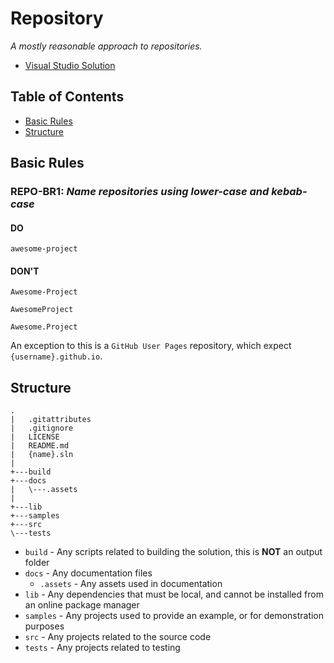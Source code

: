 # Repository

_A mostly reasonable approach to repositories._

- [Visual Studio Solution](./visual-studio-solution)

## Table of Contents

- [Basic Rules](#basic-rules)
- [Structure](#structure)

## Basic Rules

### REPO-BR1: _Name repositories using lower-case and kebab-case_

#### DO

```
awesome-project
```

#### DON'T

```
Awesome-Project
```

```
AwesomeProject
```

```
Awesome.Project
```

An exception to this is a `GitHub User Pages` repository, which expect `{username}.github.io`.

## Structure

```
.
|   .gitattributes
|   .gitignore
|   LICENSE
|   README.md
|   {name}.sln
|
+---build
+---docs
|   \---.assets
|
+---lib
+---samples
+---src
\---tests
```

- `build` - Any scripts related to building the solution, this is **NOT** an output folder
- `docs` - Any documentation files
  - `.assets` - Any assets used in documentation
- `lib` - Any dependencies that must be local, and cannot be installed from an online package manager
- `samples` - Any projects used to provide an example, or for demonstration purposes
- `src` - Any projects related to the source code
- `tests` - Any projects related to testing

